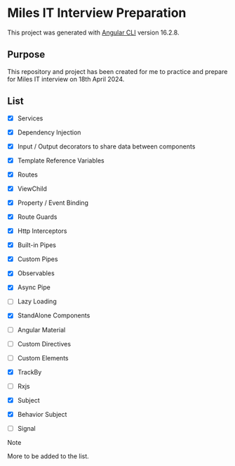 # Miles IT Interview Preparation

This project was generated with [Angular CLI](https://github.com/angular/angular-cli) version 16.2.8.

## Purpose

This repository and project has been created for me to practice and prepare for Miles IT interview on 18th April 2024.

## List

- [x] Services
- [x] Dependency Injection
- [x] Input / Output decorators to share data between components
- [x] Template Reference Variables
- [x] Routes
- [x] ViewChild
- [x] Property / Event Binding
- [x] Route Guards
- [x] Http Interceptors
- [x] Built-in Pipes
- [x] Custom Pipes
- [x] Observables
- [x] Async Pipe
- [ ] Lazy Loading
- [x] StandAlone Components
- [ ] Angular Material
- [ ] Custom Directives
- [ ] Custom Elements
- [x] TrackBy
- [ ] Rxjs
- [x] Subject
- [x] Behavior Subject
- [ ] Signal


> [!NOTE]
> More to be added to the list.
